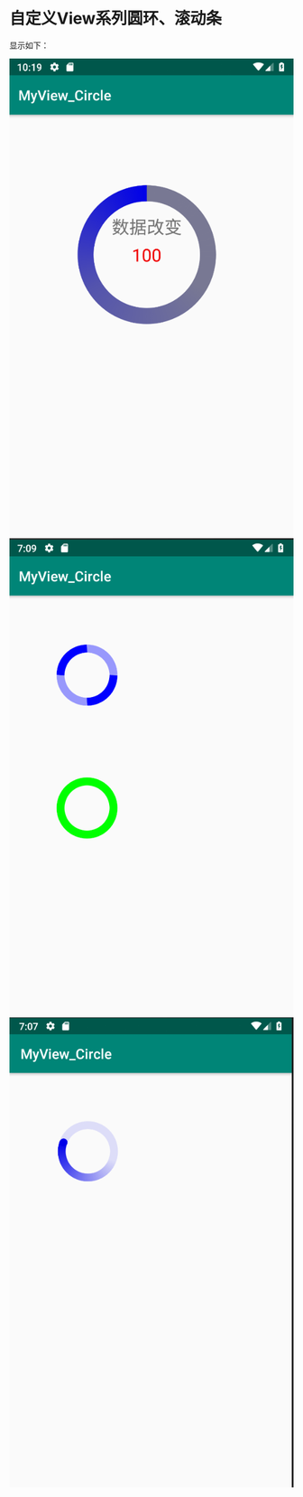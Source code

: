 
# 自定义View系列圆环、滚动条

显示如下：

<div align=center>

<img src="https://github.com/eirunye/MyView_Circle_Leaning/blob/master/img/%E5%9C%86%E7%8E%AF%E5%8A%A8%E7%94%BB.png">
<img src="https://github.com/eirunye/MyView_Circle_Leaning/blob/master/img/%E5%9C%86%E7%8E%AF.png">
<img src="https://github.com/eirunye/MyView_Circle_Leaning/blob/master/img/%E6%BB%9A%E5%8A%A8%E6%9D%A1.png">
</div>


